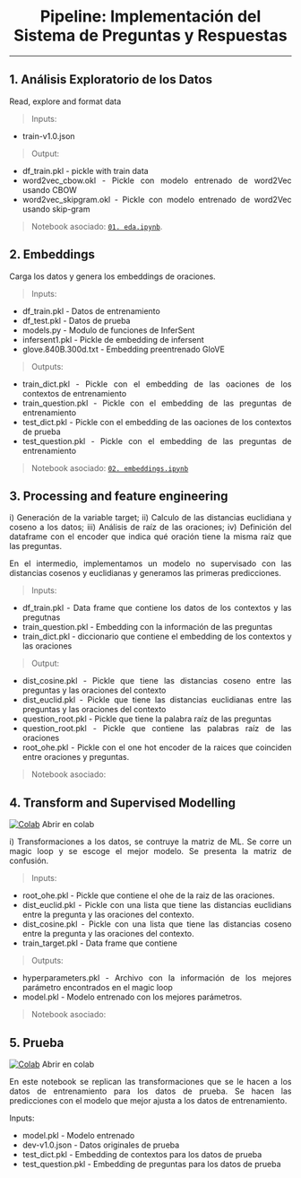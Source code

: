 
<div align='center'>
  
# Pipeline: Implementación del Sistema de Preguntas y Respuestas

</div>

***

<div align='justify'>

##  1. Análisis Exploratorio de los Datos

Read, explore and format data

>Inputs:

* train-v1.0.json

>Output:

* df_train.pkl - pickle with train data
* word2vec_cbow.okl - Pickle con modelo entrenado de word2Vec usando CBOW
* word2vec_skipgram.okl - Pickle con modelo entrenado de word2Vec usando skip-gram

>Notebook asociado: [`01. eda.ipynb`](https://github.com/Pilo1961/QuestionAnswer_System/blob/master/code/01.%20eda.ipynb).


## 2. Embeddings

Carga los datos y genera los embeddings de oraciones.

>Inputs:

* df_train.pkl - Datos de entrenamiento
* df_test.pkl - Datos de prueba
* models.py - Modulo de funciones de InferSent
* infersent1.pkl - Pickle de embedding de infersent
* glove.840B.300d.txt - Embedding preentrenado GloVE

>Outputs:

* train_dict.pkl - Pickle con el embedding de las oaciones de los contextos de entrenamiento
* train_question.pkl - Pickle con el embedding de las preguntas de entrenamiento
* test_dict.pkl - Pickle con el embedding de las oaciones de los contextos de prueba
* test_question.pkl - Pickle con el embedding de las preguntas de entrenamiento

>Notebook asociado: [`02. embeddings.ipynb`](https://github.com/Pilo1961/QuestionAnswer_System/blob/master/code/02.%20embeddings.ipynb)

## 3. Processing and feature engineering

i) Generación de la variable target; ii) Calculo de las distancias euclidiana y coseno a los datos; iii) Análisis de raíz de las oraciones; iv) Definición del dataframe con el encoder que indica qué oración tiene la misma raíz que las preguntas.

En el intermedio, implementamos un modelo no supervisado con las distancias cosenos y euclidianas y generamos las primeras predicciones.

>Inputs:

* df_train.pkl - Data frame que contiene los datos de los contextos y las pregutnas
* train_question.pkl - Embedding con la información de las preguntas
* train_dict.pkl - diccionario que contiene el embedding de los contextos y las oraciones

>Output:

* dist_cosine.pkl - Pickle que tiene las distancias coseno entre las preguntas y las oraciones del contexto 
* dist_euclid.pkl - Pickle que tiene las distancias euclidianas entre las preguntas y las oraciones del contexto 
* question_root.pkl - Pickle que tiene la palabra raíz de las preguntas
* question_root.pkl - Pickle que contiene las palabras raíz de las oraciones
* root_ohe.pkl - Pickle con el one hot encoder de la raices que coinciden entre oraciones y preguntas.

> Notebook asociado:

## 4. Transform and Supervised Modelling 
[![Colab](https://colab.research.google.com/assets/colab-badge.svg)](https://colab.research.google.com/github/Pilo1961/QuestionAnswer_System/blob/master/code/Models.ipynb) Abrir en colab

i) Transformaciones a los datos, se contruye la matriz de ML.
Se corre un magic loop y se escoge el mejor modelo.
Se presenta la matriz de confusión.

>Inputs:

* root_ohe.pkl - Pickle que contiene el ohe de la raiz de las oraciones.
* dist_euclid.pkl - Pickle con una lista que tiene las distancias euclidians entre la pregunta y las oraciones del contexto.
* dist_cosine.pkl - Pickle con una lista que tiene las distancias coseno entre la pregunta y las oraciones del contexto.
* train_target.pkl - Data frame que contiene 

>Outputs:
* hyperparameters.pkl - Archivo con la información de los mejores parámetro encontrados en el magic loop
* model.pkl - Modelo entrenado con los mejores parámetros.

>Notebook asociado:

## 5. Prueba
[![Colab](https://colab.research.google.com/assets/colab-badge.svg)](https://colab.research.google.com/github/Pilo1961/QuestionAnswer_System/blob/master/code/TestData.ipynb) Abrir en colab

En este notebook se replican las transformaciones que se le hacen a los datos de entrenamiento para los datos de prueba.
Se hacen las predicciones con el modelo que mejor ajusta a los datos de entrenamiento.

Inputs:
* model.pkl - Modelo entrenado
* dev-v1.0.json - Datos originales de prueba
* test_dict.pkl - Embedding de contextos para los datos de prueba
* test_question.pkl - Embedding de preguntas para los datos de prueba


</div>
